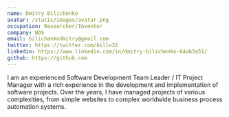 ```yaml
---
name: Dmitry Bilichenko
avatar: /static/images/avatar.png
occupation: Researcher/Inventor
company: NOS
email: bilichenkodmitry@gmail.com
twitter: https://twitter.com/billo32
linkedin: https://www.linkedin.com/in/dmitry-bilichenko-64ab3a51/
github: https://github.com
---
```


I am an experienced Software Development Team Leader / IT Project
Manager with a rich experience in the development and
implementation of software projects. Over the years, I have managed
projects of various complexities, from simple websites to complex
worldwide business process automation systems.

